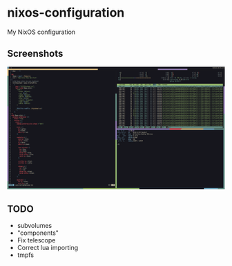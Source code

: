 # nixos-configuration
My NixOS configuration

## Screenshots

![Screenshot](./screenshots/1.png)

## TODO

- subvolumes
- "components"
- Fix telescope
- Correct lua importing
- tmpfs


